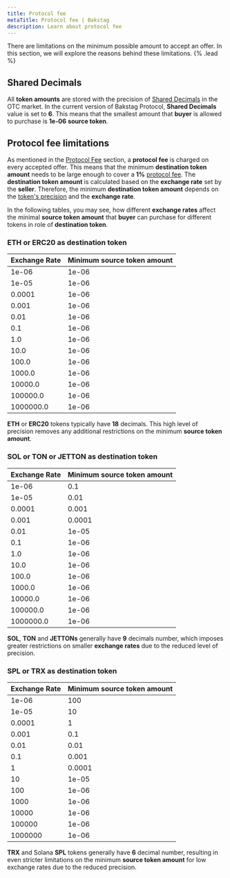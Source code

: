 ```yaml
---
title: Protocol fee
metaTitle: Protocol fee | Bakstag
description: Learn about protocol fee
---
```


There are limitations on the minimum possible amount to accept an offer. In this section, we will explore the reasons behind these limitations. {% .lead %}

## Shared Decimals
All **token amounts** are stored with the precision of [Shared Decimals](/token-precision#shared-decimal-system) in the OTC market. In the current version of Bakstag Protocol, **Shared Decimals** value is set to **6**. This means that the smallest amount that **buyer** is allowed to purchase is **1e-06** **source token**.

## Protocol fee limitations
As mentioned in the [Protocol Fee](/fee) section, a **protocol fee** is charged on every accepted offer. This means that the minimum **destination token amount** needs to be large enough to cover a **1%** [protocol fee](/fee#protocol-fee-amount). The **destination token amount** is calculated based on the **exchange rate** set by the **seller**. Therefore, the minimum **destination token amount** depends on the [token's precision](/token-precision) and the **exchange rate**. 

In the following tables, you may see, how different **exchange rates** affect the minimal **source token amount** that **buyer** can purchase for different tokens in role of **destination token**.


### ETH or ERC20 as **destination token**
|**Exchange Rate** | Minimum **source token amount** |
|---|---|
| 1e-06 | 1e-06 |
| 1e-05 | 1e-06 |
| 0.0001 | 1e-06 |
| 0.001 | 1e-06 |
| 0.01 | 1e-06 |
| 0.1 | 1e-06 |
| 1.0 | 1e-06 |
| 10.0 | 1e-06 |
| 100.0 | 1e-06 |
| 1000.0 | 1e-06 |
| 10000.0 | 1e-06 |
| 100000.0 | 1e-06 |
| 1000000.0 | 1e-06 |

**ETH** or **ERC20** tokens typically have **18** decimals. This high level of precision removes any additional restrictions on the minimum **source token amount**.

### SOL or TON or JETTON as **destination token**
|**Exchange Rate** | Minimum **source token amount** |
|---|---|
| 1e-06  | 0.1 |
| 1e-05  | 0.01 |
| 0.0001  | 0.001 |
| 0.001  | 0.0001 |
| 0.01  | 1e-05 |
| 0.1  | 1e-06 |
| 1.0  | 1e-06 |
| 10.0  | 1e-06 |
| 100.0  | 1e-06 |
| 1000.0  | 1e-06 |
| 10000.0  | 1e-06 |
| 100000.0  | 1e-06 |
| 1000000.0  | 1e-06 |

**SOL**, **TON** and **JETTONs** generally have **9** decimals number, which imposes greater restrictions on smaller **exchange rates** due to the reduced level of precision.

### SPL or TRX as **destination token**
|**Exchange Rate** | Minimum **source token amount** |
|---|---|
| 1e-06  | 100 |
| 1e-05  | 10 |
| 0.0001  | 1 |
| 0.001  | 0.1 |
| 0.01  | 0.01 |
| 0.1  | 0.001 |
| 1  | 0.0001 |
| 10  | 1e-05 |
| 100  | 1e-06 |
| 1000  | 1e-06 |
| 10000  | 1e-06 |
| 100000  | 1e-06 |
| 1000000  | 1e-06 |

**TRX** and Solana **SPL** tokens generally have **6** decimal number, resulting in even stricter limitations on the minimum **source token amount** for low exchange rates due to the reduced precision.





